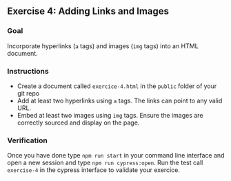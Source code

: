 ## Exercise 4: Adding Links and Images

### Goal
Incorporate hyperlinks (`a` tags) and images (`img` tags) into an HTML document.

### Instructions
- Create a document called `exercice-4.html` in the `public` folder of your git repo
- Add at least two hyperlinks using `a` tags. The links can point to any valid URL.
- Embed at least two images using `img` tags. Ensure the images are correctly sourced and display on the page.

### Verification
Once you have done type `npm run start` in your command line interface and open a new session and type `npm run cypress:open`.
Run the test call `exercise-4` in the cypress interface to validate your exercice.